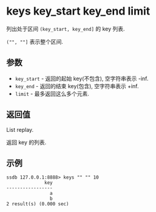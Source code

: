 # keys key_start key_end limit

列出处于区间 `(key_start, key_end]` 的 key 列表.

`("", ""]` 表示整个区间.

## 参数

* `key_start` - 返回的起始 key(不包含), 空字符串表示 -inf.
* `key_end` - 返回的结束 key(包含), 空字符串表示 +inf.
* `limit` - 最多返回这么多个元素. 
	
## 返回值

List replay.

返回 key 的列表.

## 示例

	ssdb 127.0.0.1:8888> keys "" "" 10
	              key
	-----------------
	                a
	                b
	2 result(s) (0.000 sec)
